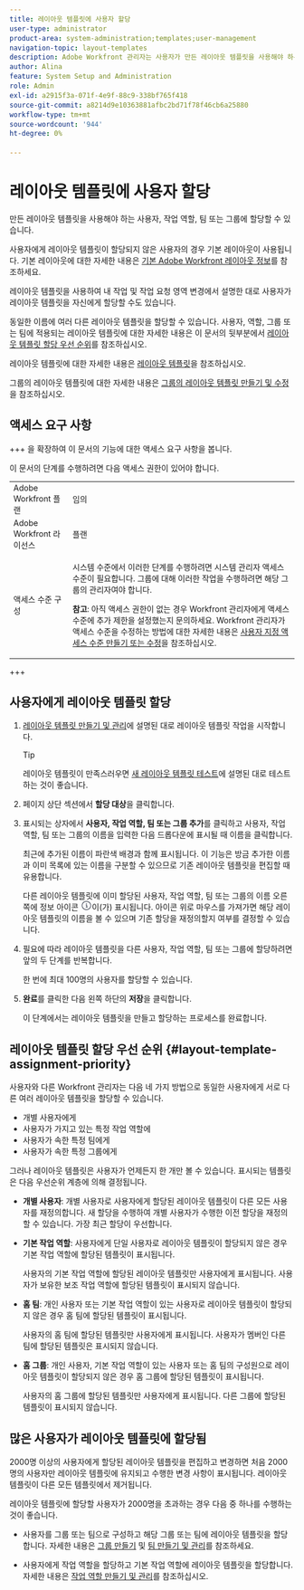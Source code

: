 ```yaml
---
title: 레이아웃 템플릿에 사용자 할당
user-type: administrator
product-area: system-administration;templates;user-management
navigation-topic: layout-templates
description: Adobe Workfront 관리자는 사용자가 만든 레이아웃 템플릿을 사용해야 하는 사용자, 작업 역할, 팀 또는 그룹에 할당할 수 있습니다.
author: Alina
feature: System Setup and Administration
role: Admin
exl-id: a2915f3a-071f-4e9f-88c9-338bf765f418
source-git-commit: a8214d9e10363881afbc2bd71f78f46cb6a25880
workflow-type: tm+mt
source-wordcount: '944'
ht-degree: 0%

---
```


# 레이아웃 템플릿에 사용자 할당

만든 레이아웃 템플릿을 사용해야 하는 사용자, 작업 역할, 팀 또는 그룹에 할당할 수 있습니다.

사용자에게 레이아웃 템플릿이 할당되지 않은 사용자의 경우 기본 레이아웃이 사용됩니다. 기본 레이아웃에 대한 자세한 내용은 [기본 Adobe Workfront 레이아웃 정보](../../../administration-and-setup/customize-workfront/use-layout-templates/about-the-default-wf-layout.md)를 참조하세요.

레이아웃 템플릿을 사용하여 내 작업 및 작업 요청 영역 변경에서 설명한 대로 사용자가 레이아웃 템플릿을 자신에게 할당할 수도 있습니다.

동일한 이름에 여러 다른 레이아웃 템플릿을 할당할 수 있습니다. 사용자, 역할, 그룹 또는 팀에 적용되는 레이아웃 템플릿에 대한 자세한 내용은 이 문서의 뒷부분에서 [레이아웃 템플릿 할당 우선 순위](#layout-template-assignment-priority)를 참조하십시오.

레이아웃 템플릿에 대한 자세한 내용은 [레이아웃 템플릿](../../../administration-and-setup/customize-workfront/use-layout-templates/use-layout-templates-customize-ui.md)을 참조하십시오.

그룹의 레이아웃 템플릿에 대한 자세한 내용은 [그룹의 레이아웃 템플릿 만들기 및 수정](../../../administration-and-setup/manage-groups/work-with-group-objects/create-and-modify-a-groups-layout-templates.md)을 참조하십시오.

## 액세스 요구 사항

+++ 을 확장하여 이 문서의 기능에 대한 액세스 요구 사항을 봅니다.

이 문서의 단계를 수행하려면 다음 액세스 권한이 있어야 합니다.

<table style="table-layout:auto"> 
 <col> 
 <col> 
 <tbody> 
  <tr> 
   <td role="rowheader">Adobe Workfront 플랜</td> 
   <td>임의</td> 
  </tr> 
  <tr> 
   <td role="rowheader">Adobe Workfront 라이선스</td> 
   <td>플랜</td> 
  </tr> 
  <tr> 
   <td role="rowheader">액세스 수준 구성</td> 
   <td> <p>시스템 수준에서 이러한 단계를 수행하려면 시스템 관리자 액세스 수준이 필요합니다.
그룹에 대해 이러한 작업을 수행하려면 해당 그룹의 관리자여야 합니다.</p> <p><b>참고</b>: 아직 액세스 권한이 없는 경우 Workfront 관리자에게 액세스 수준에 추가 제한을 설정했는지 문의하세요. Workfront 관리자가 액세스 수준을 수정하는 방법에 대한 자세한 내용은 <a href="../../../administration-and-setup/add-users/configure-and-grant-access/create-modify-access-levels.md" class="MCXref xref">사용자 지정 액세스 수준 만들기 또는 수정</a>을 참조하십시오.</p> </td> 
  </tr> 
 </tbody> 
</table>

+++

## 사용자에게 레이아웃 템플릿 할당

1. [레이아웃 템플릿 만들기 및 관리](../../../administration-and-setup/customize-workfront/use-layout-templates/create-and-manage-layout-templates.md)에 설명된 대로 레이아웃 템플릿 작업을 시작합니다.

   >[!TIP]
   >
   >레이아웃 템플릿이 만족스러우면 [새 레이아웃 템플릿 테스트](../../../administration-and-setup/customize-workfront/use-layout-templates/test-a-layout-template.md)에 설명된 대로 테스트하는 것이 좋습니다.

1. 페이지 상단 섹션에서 **할당 대상**&#x200B;을 클릭합니다.
1. 표시되는 상자에서 **사용자, 작업 역할, 팀 또는 그룹 추가**&#x200B;를 클릭하고 사용자, 작업 역할, 팀 또는 그룹의 이름을 입력한 다음 드롭다운에 표시될 때 이름을 클릭합니다.

   최근에 추가된 이름이 파란색 배경과 함께 표시됩니다. 이 기능은 방금 추가한 이름과 이미 목록에 있는 이름을 구분할 수 있으므로 기존 레이아웃 템플릿을 편집할 때 유용합니다.

   다른 레이아웃 템플릿에 이미 할당된 사용자, 작업 역할, 팀 또는 그룹의 이름 오른쪽에 정보 아이콘 ![](assets/info-icon.png)이(가) 표시됩니다. 아이콘 위로 마우스를 가져가면 해당 레이아웃 템플릿의 이름을 볼 수 있으며 기존 할당을 재정의할지 여부를 결정할 수 있습니다.

1. 필요에 따라 레이아웃 템플릿을 다른 사용자, 작업 역할, 팀 또는 그룹에 할당하려면 앞의 두 단계를 반복합니다.

   한 번에 최대 100명의 사용자를 할당할 수 있습니다.

1. **완료**&#x200B;를 클릭한 다음 왼쪽 하단의 **저장**&#x200B;을 클릭합니다.

   이 단계에서는 레이아웃 템플릿을 만들고 할당하는 프로세스를 완료합니다.

## 레이아웃 템플릿 할당 우선 순위 {#layout-template-assignment-priority}

사용자와 다른 Workfront 관리자는 다음 네 가지 방법으로 동일한 사용자에게 서로 다른 여러 레이아웃 템플릿을 할당할 수 있습니다.

* 개별 사용자에게
* 사용자가 가지고 있는 특정 작업 역할에
* 사용자가 속한 특정 팀에게
* 사용자가 속한 특정 그룹에게

그러나 레이아웃 템플릿은 사용자가 언제든지 한 개만 볼 수 있습니다. 표시되는 템플릿은 다음 우선순위 계층에 의해 결정됩니다.

* **개별 사용자**: 개별 사용자로 사용자에게 할당된 레이아웃 템플릿이 다른 모든 사용자를 재정의합니다. 새 할당을 수행하여 개별 사용자가 수행한 이전 할당을 재정의할 수 있습니다. 가장 최근 할당이 우선합니다.
* **기본 작업 역할**: 사용자에게 단일 사용자로 레이아웃 템플릿이 할당되지 않은 경우 기본 작업 역할에 할당된 템플릿이 표시됩니다.

  사용자의 기본 작업 역할에 할당된 레이아웃 템플릿만 사용자에게 표시됩니다. 사용자가 보유한 보조 작업 역할에 할당된 템플릿이 표시되지 않습니다.

* **홈 팀**: 개인 사용자 또는 기본 작업 역할이 있는 사용자로 레이아웃 템플릿이 할당되지 않은 경우 홈 팀에 할당된 템플릿이 표시됩니다.

  사용자의 홈 팀에 할당된 템플릿만 사용자에게 표시됩니다. 사용자가 멤버인 다른 팀에 할당된 템플릿은 표시되지 않습니다.

* **홈 그룹**: 개인 사용자, 기본 작업 역할이 있는 사용자 또는 홈 팀의 구성원으로 레이아웃 템플릿이 할당되지 않은 경우 홈 그룹에 할당된 템플릿이 표시됩니다.

  사용자의 홈 그룹에 할당된 템플릿만 사용자에게 표시됩니다. 다른 그룹에 할당된 템플릿이 표시되지 않습니다.

## 많은 사용자가 레이아웃 템플릿에 할당됨

2000명 이상의 사용자에게 할당된 레이아웃 템플릿을 편집하고 변경하면 처음 2000명의 사용자만 레이아웃 템플릿에 유지되고 수행한 변경 사항이 표시됩니다. 레이아웃 템플릿이 다른 모든 템플릿에서 제거됩니다.

레이아웃 템플릿에 할당할 사용자가 2000명을 초과하는 경우 다음 중 하나를 수행하는 것이 좋습니다.

* 사용자를 그룹 또는 팀으로 구성하고 해당 그룹 또는 팀에 레이아웃 템플릿을 할당합니다. 자세한 내용은 [그룹 만들기](../../../administration-and-setup/manage-groups/create-and-manage-groups/create-a-group.md) 및 [팀 만들기 및 관리](../../../people-teams-and-groups/create-and-manage-teams/create-and-mange-teams.md)를 참조하세요.

* 사용자에게 작업 역할을 할당하고 기본 작업 역할에 레이아웃 템플릿을 할당합니다. 자세한 내용은 [작업 역할 만들기 및 관리](../../../administration-and-setup/set-up-workfront/organizational-setup/create-manage-job-roles.md)를 참조하십시오.
